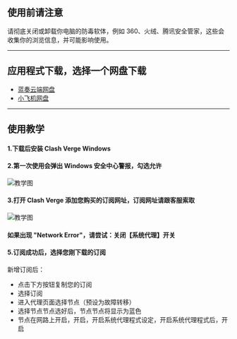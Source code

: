 ## 使用前请注意

请彻底关闭或卸载你电脑的防毒软体，例如 360、火绒、腾讯安全管家，这些会收集你的浏览信息，并可能影响使用。

---

## 应用程式下载，选择一个网盘下载

- [蓝奏云端网盘](https://tagcloud.lanzouw.com/ibyth2hcivab)
- [小飞机网盘](https://share.feijipan.com/s/noDri8kk)   

---

## 使用教学

#### 1.下载后安装 **Clash Verge Windows**  

#### 2.第一次使用会弹出 Windows 安全中心警报，勾选允许
![教学图](https://storage.crisp.chat/users/helpdesk/website/de54da2065412800/3_1d6lc88.png)  

#### 3.打开 Clash Verge 添加您购买的订阅网址，订阅网址请跟客服索取  
![教学图](https://storage.crisp.chat/users/helpdesk/website/de54da2065412800/1_1hmcerr.jpg)  

#### 如果出现 "Network Error"，请尝试：关闭【系统代理】开关  

#### 5.订阅成功后，选择您刚下载的订阅  


新增订阅后：  
- 点击下方按钮复制您的订阅  
- 选择订阅  
- 进入代理页面选择节点（预设为故障转移）  
- 选择节点节点选好后，节点节点将显示为蓝色  
- 节点在网路上开启，开启，开启系统代理程式设定，开启系统代理程式后，开启  
